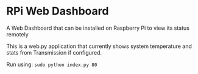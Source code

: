 RPi Web Dashboard
=================

A Web Dashboard that can be installed on Raspberry Pi to view its status remotely

This is a web.py application that currently shows system temperature and stats from Transmission if configured. 

Run using: `sudo python index.py 80`
